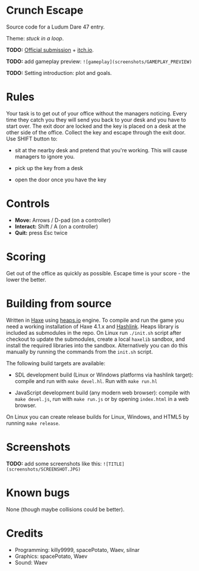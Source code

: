 Crunch Escape
=============

Source code for a Ludum Dare 47 entry.

Theme: *stuck in a loop*.

**TODO:** [Official submission](SUBMISSION-LINK-HERE) + [itch.io](ITCH-IO-LINK).

**TODO:** add gameplay preview: `![gameplay](screenshots/GAMEPLAY_PREVIEW)`

**TODO:** Setting introduction: plot and goals.


Rules
=====

Your task is to get out of your office without the managers noticing.  Every
time they catch you they will send you back to your desk and you have to start
over.  The exit door are locked and the key is placed on a desk at the other
side of the office.  Collect the key and escape through the exit door.  Use
SHIFT button to:

  * sit at the nearby desk and pretend that you're working.  This will cause
    managers to ignore you.

  * pick up the key from a desk

  * open the door once you have the key


Controls
========

  * **Move:** Arrows / D-pad (on a controller)
  * **Interact:** Shift / A (on a controller)
  * **Quit:** press Esc twice


Scoring
=======

Get out of the office as quickly as possible.  Escape time is your score - the
lower the better.


Building from source
====================

Written in [Haxe](https://haxe.org/) using [heaps.io](https://heaps.io/) engine.
To compile and run the game you need a working installation of Haxe 4.1.x and
[Hashlink](https://hashlink.haxe.org).  Heaps library is included as submodules
in the repo.  On Linux run `./init.sh` script after checkout to update the
submodules, create a local `haxelib` sandbox, and install the required libraries
into the sandbox.  Alternatively you can do this manually by running the
commands from the `init.sh` script.

The following build targets are available:

  * SDL development build (Linux or Windows platforms via hashlink target):
    compile and run with `make devel.hl`.  Run with `make run.hl`

  * JavaScript development build (any modern web browser): compile with `make
    devel.js`, run with `make run.js` or by opening `index.html` in a web
    browser.

On Linux you can create release builds for Linux, Windows, and HTML5 by running
`make release`.


Screenshots
===========

**TODO:** add some screenshots like this: `![TITLE](screenshots/SCREENSHOT.JPG)`


Known bugs
==========

None (though maybe collisions could be better).


Credits
=======

  * Programming: killy9999, spacePotato, Waev, silnar
  * Graphics: spacePotato, Waev
  * Sound: Waev
